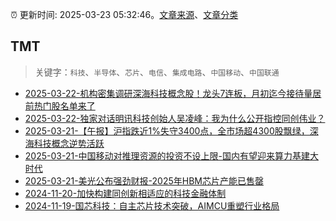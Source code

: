 :alarm_clock: 更新时间: 2025-03-23 05:32:46。[文章来源](/README.md)、[文章分类](/TAGS.md)

## TMT


> 关键字：`科技`、`半导体`、`芯片`、`电信`、`集成电路`、`中国移动`、`中国联通`



- [2025-03-22-机构密集调研深海科技概念股！龙头7连板，月初迄今接待量居前热门股名单来了](https://www.cls.cn/detail/1980496) 
- [2025-03-22-独家对话明讯科技创始人吴凌峰：我为什么公开指控同创伟业？](https://www.cls.cn/detail/1980504) 
- [2025-03-21-【午报】沪指跌近1%失守3400点，全市场超4300股飘绿，深海科技概念逆势活跃](https://www.cls.cn/detail/1979225) 
- [2025-03-21-中国移动对推理资源的投资不设上限-国内有望迎来算力基建大时代](https://www.cls.cn/detail/1978894) 
- [2025-03-21-美光公布强劲财报-2025年HBM芯片产能已售罄](https://www.cls.cn/detail/1978924) 
- [2024-11-20-加快构建同创新相适应的科技金融体制](https://xueqiu.com/9193403816/313561745) 
- [2024-11-19-国芯科技：自主芯片技术突破，AIMCU重塑行业格局](https://xueqiu.com/8151841495/313402043) 

